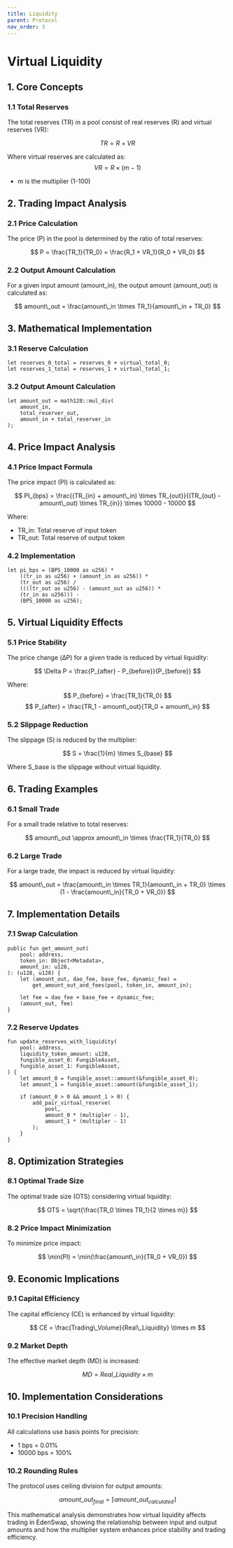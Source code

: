 ```yaml
---
title: Liquidity
parent: Protocol
nav_order: 3
---
```


# Virtual Liquidity

## 1. Core Concepts

### 1.1 Total Reserves
The total reserves (TR) in a pool consist of real reserves (R) and virtual reserves (VR):

$$ TR = R + VR $$

Where virtual reserves are calculated as:
$$ VR = R \times (m - 1) $$
- m is the multiplier (1-100)

## 2. Trading Impact Analysis

### 2.1 Price Calculation
The price (P) in the pool is determined by the ratio of total reserves:

$$ P = \frac{TR_1}{TR_0} = \frac{R_1 + VR_1}{R_0 + VR_0} $$

### 2.2 Output Amount Calculation
For a given input amount (amount_in), the output amount (amount_out) is calculated as:

$$ amount\_out = \frac{amount\_in \times TR_1}{amount\_in + TR_0} $$

## 3. Mathematical Implementation

### 3.1 Reserve Calculation
```move
let reserves_0_total = reserves_0 + virtual_total_0;
let reserves_1_total = reserves_1 + virtual_total_1;
```

### 3.2 Output Amount Calculation
```move
let amount_out = math128::mul_div(
    amount_in, 
    total_reserver_out, 
    amount_in + total_reserver_in
);
```

## 4. Price Impact Analysis

### 4.1 Price Impact Formula
The price impact (PI) is calculated as:

$$ PI_{bps} = \frac{(TR_{in} + amount\_in) \times TR_{out}}{(TR_{out} - amount\_out) \times TR_{in}} \times 10000 - 10000 $$

Where:
- TR_in: Total reserve of input token
- TR_out: Total reserve of output token

### 4.2 Implementation
```move
let pi_bps = (BPS_10000 as u256) * 
    ((tr_in as u256) + (amount_in as u256)) * 
    (tr_out as u256) / 
    ((((tr_out as u256) - (amount_out as u256)) * 
    (tr_in as u256))) - 
    (BPS_10000 as u256);
```

## 5. Virtual Liquidity Effects

### 5.1 Price Stability
The price change (ΔP) for a given trade is reduced by virtual liquidity:

$$ \Delta P = \frac{P_{after} - P_{before}}{P_{before}} $$

Where:
$$ P_{before} = \frac{TR_1}{TR_0} $$
$$ P_{after} = \frac{TR_1 - amount\_out}{TR_0 + amount\_in} $$

### 5.2 Slippage Reduction
The slippage (S) is reduced by the multiplier:

$$ S = \frac{1}{m} \times S_{base} $$

Where S_base is the slippage without virtual liquidity.

## 6. Trading Examples

### 6.1 Small Trade
For a small trade relative to total reserves:

$$ amount\_out \approx amount\_in \times \frac{TR_1}{TR_0} $$

### 6.2 Large Trade
For a large trade, the impact is reduced by virtual liquidity:

$$ amount\_out = \frac{amount\_in \times TR_1}{amount\_in + TR_0} \times (1 - \frac{amount\_in}{TR_0 + VR_0}) $$

## 7. Implementation Details

### 7.1 Swap Calculation
```move
public fun get_amount_out(
    pool: address,
    token_in: Object<Metadata>,
    amount_in: u128,
): (u128, u128) {
    let (amount_out, dao_fee, base_fee, dynamic_fee) = 
        get_amount_out_and_fees(pool, token_in, amount_in);
    
    let fee = dao_fee + base_fee + dynamic_fee;
    (amount_out, fee)
}
```

### 7.2 Reserve Updates
```move
fun update_reserves_with_liquidity(
    pool: address,
    liquidity_token_amount: u128,
    fungible_asset_0: FungibleAsset,
    fungible_asset_1: FungibleAsset,
) {
    let amount_0 = fungible_asset::amount(&fungible_asset_0);
    let amount_1 = fungible_asset::amount(&fungible_asset_1);
    
    if (amount_0 > 0 && amount_1 > 0) {
        add_pair_virtual_reserve(
            pool, 
            amount_0 * (multipler - 1), 
            amount_1 * (multipler - 1)
        );
    }
}
```

## 8. Optimization Strategies

### 8.1 Optimal Trade Size
The optimal trade size (OTS) considering virtual liquidity:

$$ OTS = \sqrt{\frac{TR_0 \times TR_1}{2 \times m}} $$

### 8.2 Price Impact Minimization
To minimize price impact:

$$ \min(PI) = \min(\frac{amount\_in}{TR_0 + VR_0}) $$

## 9. Economic Implications

### 9.1 Capital Efficiency
The capital efficiency (CE) is enhanced by virtual liquidity:

$$ CE = \frac{Trading\_Volume}{Real\_Liquidity} \times m $$

### 9.2 Market Depth
The effective market depth (MD) is increased:

$$ MD = Real\_Liquidity \times m $$

## 10. Implementation Considerations

### 10.1 Precision Handling
All calculations use basis points for precision:
- 1 bps = 0.01%
- 10000 bps = 100%

### 10.2 Rounding Rules
The protocol uses ceiling division for output amounts:

$$ amount\_out_{final} = \lceil amount\_out_{calculated} \rceil $$

This mathematical analysis demonstrates how virtual liquidity affects trading in EdenSwap, showing the relationship between input and output amounts and how the multiplier system enhances price stability and trading efficiency.
